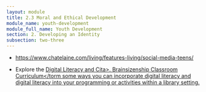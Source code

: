 ```yaml
---
layout: module
title: 2.3 Moral and Ethical Development
module_name: youth-development
module_full_name: Youth Development
section: 2. Developing an Identity
subsection: two-three
---
```


- <a href="https://www.chatelaine.com/living/features-living/social-media-teens/">https://www.chatelaine.com/living/features-living/social-media-teens/</a> <br>

- Explore the <a href="https://www.commonsense.org/education/digital-citizenship">Digital Literacy and Cita>. Brainsizenship Classroom Curriculum</torm some ways you can incorporate digital literacy and digital literacy into your programming or activities within a library setting. </p> 
